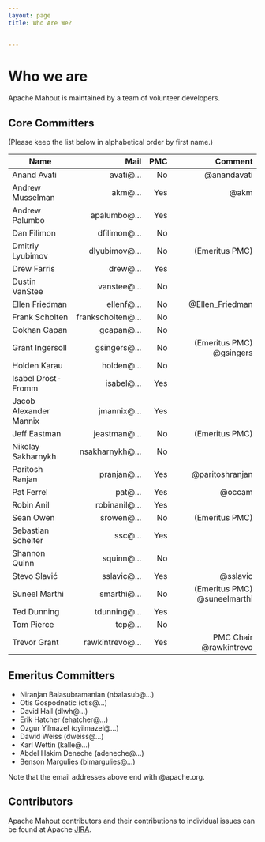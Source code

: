 ```yaml
---
layout: page
title: Who Are We?

    
---
```


<a name="WhoWeAre-Whoweare"></a>
# Who we are

Apache Mahout is maintained by a team of volunteer developers.

<a name="WhoWeAre-CoreCommitters"></a>
## Core Committers

(Please keep the list below in alphabetical order by first name.)

Name                    | Mail              | PMC | Comment 
------------------------|------------------:|------:|---:|
Anand Avati             | avati@...         | No  | @anandavati
Andrew Musselman        | akm@...           | Yes | @akm
Andrew Palumbo          | apalumbo@...      | Yes | 
Dan Filimon             | dfilimon@...      | No  | 
Dmitriy Lyubimov        | dlyubimov@...     | No  | (Emeritus PMC)
Drew Farris             | drew@...          | Yes | 
Dustin VanStee          | vanstee@...       | No  | 
Ellen Friedman          | ellenf@...        | No  | @Ellen_Friedman
Frank Scholten          | frankscholten@... | No  | 
Gokhan Capan            | gcapan@...        | No  | 
Grant Ingersoll         | gsingers@...      | No  | (Emeritus PMC) @gsingers
Holden Karau            | holden@...        | No  | 
Isabel Drost-Fromm      | isabel@...        | Yes | <!--Passion for free software (development, but to some extend also the political and economic implications), interested in agile development and project management, lives in Germany. Follow me on Twitter @MaineC-->
Jacob Alexander Mannix  | jmannix@...       | Yes | 
Jeff Eastman            | jeastman@...      | No  | (Emeritus PMC)
Nikolay Sakharnykh      | nsakharnykh@...   | No  | 
Paritosh Ranjan         | pranjan@...       | Yes | @paritoshranjan
Pat Ferrel              | pat@...           | Yes | @occam 
Robin Anil              | robinanil@...     | Yes | 
Sean Owen               | srowen@...        | No  | (Emeritus PMC)
Sebastian Schelter      | ssc@...           | Yes | 
Shannon Quinn           | squinn@...        | No  | 
Stevo Slavić            | sslavic@...       | Yes | @sslavic
Suneel Marthi           | smarthi@...       | No  | (Emeritus PMC) @suneelmarthi
Ted Dunning             | tdunning@...      | Yes | 
Tom Pierce              | tcp@...           | No  | 
Trevor Grant            | rawkintrevo@...   | Yes | PMC Chair @rawkintrevo 

<a name="WhoWeAre-EmeritusCommitters"></a>
## Emeritus Committers

* Niranjan Balasubramanian (nbalasub@...)
* Otis Gospodnetic (otis@...)
* David Hall (dlwh@...)
* Erik Hatcher (ehatcher@...)
* Ozgur Yilmazel (oyilmazel@...)
* Dawid Weiss (dweiss@...)
* Karl Wettin (kalle@...)
* Abdel Hakim Deneche (adeneche@...)
* Benson Margulies (bimargulies@...)

Note that the email addresses above end with @apache.org.

<a name="WhoWeAre-Contributors"></a>
## Contributors

Apache Mahout contributors and their contributions to individual issues can be found at Apache <a href="http://issues.apache.org/jira/browse/MAHOUT">JIRA</a>.
